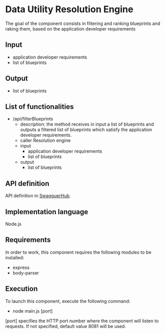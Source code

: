 # Data Utility Resolution Engine
The goal of the component consists in filtering and ranking blueprints and raking them, based on the application developer requirements

## Input
* application developer requirements
* list of blueprints 

## Output
* list of blueprints 

## List of functionalities
* /api/filterBlueprints
  * description: the method receives in input a list of blueprints and outputs a filtered list of blueprints which satisfy the application developer requirements.
  * caller Resolution engine
  * input
    * application developer requirements
    * list of blueprints 
  * output
    * list of blueprints 
  
## API definition
API definition in [SwagguerHub](https://app.swaggerhub.com/apis/ditas-project/DataUtilityResolutionEngine/0.0.1).

## Implementation language
Node.js

## Requirements
In order to work, this component requires the following modules to be installed:

* express
* body-parser

## Execution
To launch this component, execute the following command:
* node main.js [port]

[port] specifies the HTTP port number where the component will listen to requests. If not specified, default value 8081 will be used.
